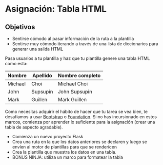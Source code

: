 # Asignación: Tabla HTML

## Objetivos

* Sentirse cómodo al pasar información de la ruta a la plantilla
* Sentirse muy cómodo iterando a través de una lista de diccionarios para generar una salida HTML

Pasa usuarios a tu plantilla y haz que tu plantilla genere una tabla HTML como esta:

| **Nombre** | **Apellido** | **Nombre completo** |
| ---------------- | ------------------ | ------------------------- |
| Michael          | Choi               | Michael Choi              |
| John             | Supsupin           | John Supsupin             |
| Mark             | Guillen            | Mark Guillen              |

Como necesitas adquirir el hábito de hacer que tu tarea se vea bien, te desafiamos a usar [Bootstrap](https://getbootstrap.com/) o [Foundation](https://foundation.zurb.com/). Si no has incursionado en estos marcos, comienza por aprender lo suficiente para la asignación (crear una tabla de aspecto agradable).

* Comienza un nuevo proyecto Flask
* Crea una ruta en la que los datos anteriores se declaren y luego se envíen al motor de plantillas para que se rendericen
* Crea la plantilla que muestra los datos en una tabla.
* BONUS NINJA: utiliza un marco para formatear la tabla
